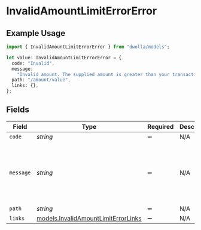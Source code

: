 # InvalidAmountLimitErrorError

## Example Usage

```typescript
import { InvalidAmountLimitErrorError } from "dwolla/models";

let value: InvalidAmountLimitErrorError = {
  code: "Invalid",
  message:
    "Invalid amount. The supplied amount is greater than your transaction limit.",
  path: "/amount/value",
  links: {},
};
```

## Fields

| Field                                                                            | Type                                                                             | Required                                                                         | Description                                                                      | Example                                                                          |
| -------------------------------------------------------------------------------- | -------------------------------------------------------------------------------- | -------------------------------------------------------------------------------- | -------------------------------------------------------------------------------- | -------------------------------------------------------------------------------- |
| `code`                                                                           | *string*                                                                         | :heavy_minus_sign:                                                               | N/A                                                                              | Invalid                                                                          |
| `message`                                                                        | *string*                                                                         | :heavy_minus_sign:                                                               | N/A                                                                              | Invalid amount. The supplied amount is greater than your transaction limit.      |
| `path`                                                                           | *string*                                                                         | :heavy_minus_sign:                                                               | N/A                                                                              | /amount/value                                                                    |
| `links`                                                                          | [models.InvalidAmountLimitErrorLinks](../models/invalidamountlimiterrorlinks.md) | :heavy_minus_sign:                                                               | N/A                                                                              | {}                                                                               |